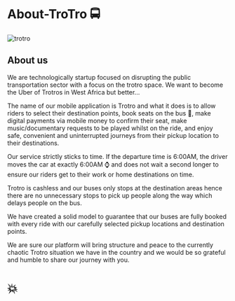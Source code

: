 # About-TroTro  :oncoming_bus:




![trotro](https://user-images.githubusercontent.com/47186373/127316962-07961409-6a04-4a97-a1c0-9f45c31358ac.png)

## About us
We are technologically startup focused on disrupting the public transportation sector with a focus on the trotro space. We want to become the Uber of Trotros in West Africa but better... 

The name of our mobile application is Trotro and what it does is to allow riders to select their destination points, book seats on the bus :minibus:, make digital payments via mobile money to confirm their seat, make music/documentary requests to be played whilst on the ride,  and enjoy safe, convenient and uninterrupted journeys from their pickup location to their destinations. 

Our service strictly sticks to time. If the departure time is 6:00AM, the driver moves the car at exactly 6:00AM :watch: and does not wait a second longer to ensure our riders get to their work or home destinations on time. 

Trotro is cashless and our buses only stops at the destination areas hence there are no unnecessary stops to pick up people along the way which delays people on the bus. 

We have created a solid model to guarantee that our buses are fully booked with every ride with our carefully selected pickup locations and destination points. 

We are sure our platform will bring structure and peace to the currently chaotic Trotro situation we have in the country and we would be so grateful and humble to share our journey with you. 

# :boom:
